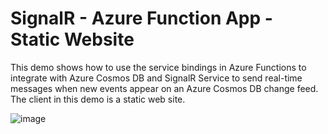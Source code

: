 # SignalR - Azure Function App - Static Website

This demo shows how to use the service bindings in Azure Functions to integrate with Azure Cosmos DB and SignalR Service to send real-time messages when new events appear on an Azure Cosmos DB change feed. The client in this demo is a static web site.

![image](https://github.com/grnisha/signalr-eventing-demo/assets/11030157/3b04a2d8-7620-4c15-a761-dd9bbb24ca82)
